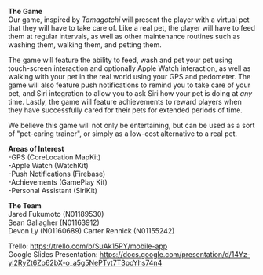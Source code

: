 **The Game**   
Our game, inspired by *Tamagotchi* will present the player with a virtual pet that they will have to take care of. Like a real pet, the player will have to feed them at regular intervals, as well as other maintenance routines such as washing them, walking them, and petting them.

The game will feature the ability to feed, wash and pet your pet using touch-screen interaction and optionally Apple Watch interaction, as well as walking with your pet in the real world using your GPS and pedometer. The game will also feature push notifications to remind you to take care of your pet, and Siri integration to allow you to ask Siri how your pet is doing at *any* time. Lastly, the game will feature achievements to reward players when they have successfully cared for their pets for extended periods of time.

We believe this game will not only be entertaining, but can be used as a sort of "pet-caring trainer", or simply as a low-cost alternative to a real pet.

**Areas of Interest**  
-GPS (CoreLocation MapKit)  
-Apple Watch (WatchKit)  
-Push Notifications (Firebase)  
-Achievements (GamePlay Kit)  
-Personal Assistant (SiriKit)  

**The Team**  
Jared Fukumoto (N01189530)  
Sean Gallagher (N01163912)  
Devon Ly (N01160689)
Carter Rennick (N01155242)  

Trello: https://trello.com/b/SuAk15PY/mobile-app  
Google Slides Presentation: https://docs.google.com/presentation/d/14Yz-yi2RyZt6Zo62bX-o_a5g5NePTvt7T3poYhs74n4
